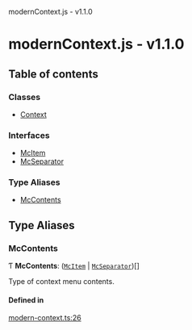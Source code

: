 modernContext.js - v1.1.0

# modernContext.js - v1.1.0

## Table of contents

### Classes

- [Context](classes/Context.md)

### Interfaces

- [McItem](interfaces/McItem.md)
- [McSeparator](interfaces/McSeparator.md)

### Type Aliases

- [McContents](README.md#mccontents)

## Type Aliases

### McContents

Ƭ **McContents**: ([`McItem`](interfaces/McItem.md) \| [`McSeparator`](interfaces/McSeparator.md))[]

Type of context menu contents.

#### Defined in

[modern-context.ts:26](https://github.com/Robot-Inventor/modern-context.js/blob/b0fc0fe/src/modern-context.ts#L26)
